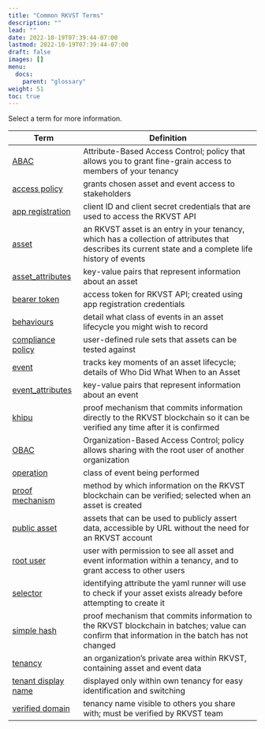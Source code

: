 ```yaml
---
title: "Common RKVST Terms"
description: ""
lead: ""
date: 2022-10-19T07:39:44-07:00
lastmod: 2022-10-19T07:39:44-07:00
draft: false
images: []
menu: 
  docs:
    parent: "glossary"
weight: 51
toc: true
---
```


Select a term for more information.

| **Term**            | **Definition**                                                                                                       |
|---------------------|----------------------------------------------------------------------------------------------------------------------|
| [ABAC](https://docs.rkvst.com/docs/rkvst-basics/managing-access-to-an-asset-with-abac/)                | Attribute-Based Access Control; policy that allows you to grant fine-grain access to members of your tenancy         |
| [access policy](https://docs.rkvst.com/docs/overview/core-concepts/#access-policies)       | grants chosen asset and event access to stakeholders                                                                 |
| [app registration](https://docs.rkvst.com/docs/rkvst-basics/getting-access-tokens-using-app-registrations/#creating-an-app-registration)    | client ID and client secret credentials that are used to access the RKVST API                                        |
| [asset](https://docs.rkvst.com/docs/overview/core-concepts/#assets)               | an RKVST asset is an entry in your tenancy, which has a collection of attributes that describes its current state and a complete life history of events |
| [asset_attributes](https://docs.rkvst.com/docs/rkvst-basics/creating-an-asset/#creating-an-asset)    | key-value pairs that represent information about an asset                                                            |
| [bearer token](https://docs.rkvst.com/docs/rkvst-basics/creating-an-asset/#creating-an-asset)        | access token for RKVST API; created using app registration credentials                                               |
| [behaviours](https://docs.rkvst.com/docs/rkvst-basics/creating-an-asset/#creating-an-asset)          | detail what class of events in an asset lifecycle you might wish to record                                           |
| [compliance policy](https://docs.rkvst.com/docs/beyond-the-basics/compliance-policies/)   | user-defined rule sets that assets can be tested against                                                             |
| [event](https://docs.rkvst.com/docs/overview/core-concepts/#events)               | tracks key moments of an asset lifecycle; details of Who Did What When to an Asset                                   |
| [event_attributes](https://docs.rkvst.com/docs/rkvst-basics/creating-an-event-against-an-asset/#creating-events)    | key-value pairs that represent information about an event                                                            |
| [khipu](https://docs.rkvst.com/docs/overview/advanced-concepts/#khipu)    | proof mechanism that commits information directly to the RKVST blockchain so it can be verified any time after it is confirmed                                                            |
| [OBAC](https://docs.rkvst.com/docs/rkvst-basics/sharing-assets-with-obac/)                | Organization-Based Access Control; policy allows sharing with the root user of another organization                  |
| [operation](https://docs.rkvst.com/docs/rkvst-basics/creating-an-event-against-an-asset/#creating-events)           | class of event being performed                                                                                       |
| [proof mechanism](https://docs.rkvst.com/docs/overview/advanced-concepts/#proof-mechanisms)           | method by which information on the RKVST blockchain can be verified; selected when an asset is created                                                                                       |
| [public asset](https://docs.rkvst.com/docs/beyond-the-basics/public-attestation/)        | assets that can be used to publicly assert data, accessible by URL without the need for an RKVST account                                                   |
| [root user](https://docs.rkvst.com/docs/rkvst-basics/getting-access-tokens-using-app-registrations/#creating-an-app-registration)           | user with permission to see all asset and event information within a tenancy, and to grant access to other users     |
| [selector](https://docs.rkvst.com/docs/rkvst-basics/creating-an-asset/#creating-an-asset)            | identifying attribute the yaml runner will use to check if your asset exists already before attempting to create it  |
| [simple hash](https://docs.rkvst.com/docs/overview/advanced-concepts/#simple-hash)            | proof mechanism that commits information to the RKVST blockchain in batches; value can confirm that information in the batch has not changed |
| [tenancy](https://docs.rkvst.com/docs/overview/core-concepts/#tenancies)             | an organization’s private area within RKVST, containing asset and event data                                         |
| [tenant display name](https://docs.rkvst.com/docs/overview/identity-and-access-management/#tenant-display-name) | displayed only within own tenancy for easy identification and switching                                              |
| [verified domain](https://docs.rkvst.com/docs/beyond-the-basics/verified-domain/)     | tenancy name visible to others you share with; must be verified by RKVST team                                        |
